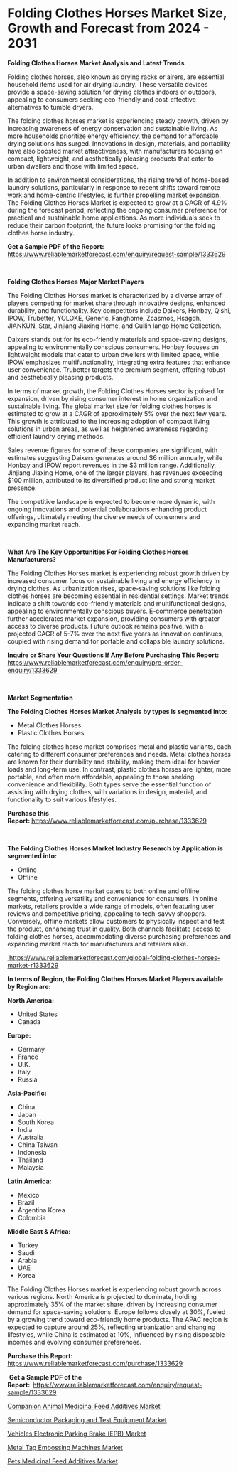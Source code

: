 <p><h1>Folding Clothes Horses Market Size, Growth and Forecast from 2024 - 2031</h1></p><p><strong>Folding Clothes Horses Market Analysis and Latest Trends</strong></p>
<p><p>Folding clothes horses, also known as drying racks or airers, are essential household items used for air drying laundry. These versatile devices provide a space-saving solution for drying clothes indoors or outdoors, appealing to consumers seeking eco-friendly and cost-effective alternatives to tumble dryers. </p><p>The folding clothes horses market is experiencing steady growth, driven by increasing awareness of energy conservation and sustainable living. As more households prioritize energy efficiency, the demand for affordable drying solutions has surged. Innovations in design, materials, and portability have also boosted market attractiveness, with manufacturers focusing on compact, lightweight, and aesthetically pleasing products that cater to urban dwellers and those with limited space.</p><p>In addition to environmental considerations, the rising trend of home-based laundry solutions, particularly in response to recent shifts toward remote work and home-centric lifestyles, is further propelling market expansion. The Folding Clothes Horses Market is expected to grow at a CAGR of 4.9% during the forecast period, reflecting the ongoing consumer preference for practical and sustainable home applications. As more individuals seek to reduce their carbon footprint, the future looks promising for the folding clothes horse industry.</p></p>
<p><strong>Get a Sample PDF of the Report:&nbsp;</strong> <a href="https://www.reliablemarketforecast.com/enquiry/request-sample/1333629?utm_campaign=1121&utm_medium=2&utm_source=Github&utm_content=ia&utm_term=01102024&utm_id=folding-clothes-horses">https://www.reliablemarketforecast.com/enquiry/request-sample/1333629</a></p>
<p>&nbsp;</p>
<p><strong>Folding Clothes Horses Major Market Players</strong></p>
<p><p>The Folding Clothes Horses market is characterized by a diverse array of players competing for market share through innovative designs, enhanced durability, and functionality. Key competitors include Daixers, Honbay, Qishi, IPOW, Trubetter, YOLOKE, Generic, Fanghome, Zcasmos, Hsagdh, JIANKUN, Star, Jinjiang Jiaxing Home, and Guilin Iango Home Collection. </p><p>Daixers stands out for its eco-friendly materials and space-saving designs, appealing to environmentally conscious consumers. Honbay focuses on lightweight models that cater to urban dwellers with limited space, while IPOW emphasizes multifunctionality, integrating extra features that enhance user convenience. Trubetter targets the premium segment, offering robust and aesthetically pleasing products. </p><p>In terms of market growth, the Folding Clothes Horses sector is poised for expansion, driven by rising consumer interest in home organization and sustainable living. The global market size for folding clothes horses is estimated to grow at a CAGR of approximately 5% over the next few years. This growth is attributed to the increasing adoption of compact living solutions in urban areas, as well as heightened awareness regarding efficient laundry drying methods.</p><p>Sales revenue figures for some of these companies are significant, with estimates suggesting Daixers generates around $6 million annually, while Honbay and IPOW report revenues in the $3 million range. Additionally, Jinjiang Jiaxing Home, one of the larger players, has revenues exceeding $100 million, attributed to its diversified product line and strong market presence.</p><p>The competitive landscape is expected to become more dynamic, with ongoing innovations and potential collaborations enhancing product offerings, ultimately meeting the diverse needs of consumers and expanding market reach.</p></p>
<p>&nbsp;</p>
<p><strong>What Are The Key Opportunities For Folding Clothes Horses Manufacturers?</strong></p>
<p><p>The Folding Clothes Horses market is experiencing robust growth driven by increased consumer focus on sustainable living and energy efficiency in drying clothes. As urbanization rises, space-saving solutions like folding clothes horses are becoming essential in residential settings. Market trends indicate a shift towards eco-friendly materials and multifunctional designs, appealing to environmentally conscious buyers. E-commerce penetration further accelerates market expansion, providing consumers with greater access to diverse products. Future outlook remains positive, with a projected CAGR of 5-7% over the next five years as innovation continues, coupled with rising demand for portable and collapsible laundry solutions.</p></p>
<p><strong>Inquire or Share Your Questions If Any Before Purchasing This Report:</strong> <a href="https://www.reliablemarketforecast.com/enquiry/pre-order-enquiry/1333629?utm_campaign=1121&utm_medium=2&utm_source=Github&utm_content=ia&utm_term=01102024&utm_id=folding-clothes-horses">https://www.reliablemarketforecast.com/enquiry/pre-order-enquiry/1333629</a></p>
<p>&nbsp;</p>
<p><strong>Market Segmentation</strong></p>
<p><strong>The Folding Clothes Horses Market Analysis by types is segmented into:</strong></p>
<p><ul><li>Metal Clothes Horses</li><li>Plastic Clothes Horses</li></ul></p>
<p><p>The folding clothes horse market comprises metal and plastic variants, each catering to different consumer preferences and needs. Metal clothes horses are known for their durability and stability, making them ideal for heavier loads and long-term use. In contrast, plastic clothes horses are lighter, more portable, and often more affordable, appealing to those seeking convenience and flexibility. Both types serve the essential function of assisting with drying clothes, with variations in design, material, and functionality to suit various lifestyles.</p></p>
<p><strong>Purchase this Report:&nbsp;</strong><a href="https://www.reliablemarketforecast.com/purchase/1333629?utm_campaign=1121&utm_medium=2&utm_source=Github&utm_content=ia&utm_term=01102024&utm_id=folding-clothes-horses">https://www.reliablemarketforecast.com/purchase/1333629</a></p>
<p>&nbsp;</p>
<p><strong>The Folding Clothes Horses Market Industry Research by Application is segmented into:</strong></p>
<p><ul><li>Online</li><li>Offline</li></ul></p>
<p><p>The folding clothes horse market caters to both online and offline segments, offering versatility and convenience for consumers. In online markets, retailers provide a wide range of models, often featuring user reviews and competitive pricing, appealing to tech-savvy shoppers. Conversely, offline markets allow customers to physically inspect and test the product, enhancing trust in quality. Both channels facilitate access to folding clothes horses, accommodating diverse purchasing preferences and expanding market reach for manufacturers and retailers alike.</p></p>
<p><a href="https://www.reliablemarketforecast.com/global-folding-clothes-horses-market-r1333629?utm_campaign=1121&utm_medium=2&utm_source=Github&utm_content=ia&utm_term=01102024&utm_id=folding-clothes-horses">&nbsp;https://www.reliablemarketforecast.com/global-folding-clothes-horses-market-r1333629</a></p>
<p><strong>In terms of Region, the Folding Clothes Horses Market Players available by Region are:</strong></p>
<p>
    <p> <strong> North America: </strong>
        <ul>
            <li>United States</li>
            <li>Canada</li>
        </ul>
        </p> 
    <p> <strong> Europe: </strong>
        <ul>
            <li>Germany</li>
            <li>France</li>
            <li>U.K.</li>
            <li>Italy</li>
            <li>Russia</li>
        </ul>
        </p> 
    <p> <strong> Asia-Pacific: </strong>
        <ul>
            <li>China</li>
            <li>Japan</li>
            <li>South Korea</li>
            <li>India</li>
            <li>Australia</li>
            <li>China Taiwan</li>
            <li>Indonesia</li>
            <li>Thailand</li>
            <li>Malaysia</li>
        </ul>
        </p> 
    <p> <strong> Latin America: </strong>
        <ul>
            <li>Mexico</li>
            <li>Brazil</li>
            <li>Argentina Korea</li>
            <li>Colombia</li>
        </ul>
        </p> 
    <p> <strong> Middle East & Africa: </strong>
        <ul>
            <li>Turkey</li>
            <li>Saudi</li>
            <li>Arabia</li>
            <li>UAE</li>
            <li>Korea</li>
        </ul>
    </p>
    </p>
<p><p>The Folding Clothes Horses market is experiencing robust growth across various regions. North America is projected to dominate, holding approximately 35% of the market share, driven by increasing consumer demand for space-saving solutions. Europe follows closely at 30%, fueled by a growing trend toward eco-friendly home products. The APAC region is expected to capture around 25%, reflecting urbanization and changing lifestyles, while China is estimated at 10%, influenced by rising disposable incomes and evolving consumer preferences.</p></p>
<p><strong>Purchase this Report: </strong><a href="https://www.reliablemarketforecast.com/purchase/1333629?utm_campaign=1121&utm_medium=2&utm_source=Github&utm_content=ia&utm_term=01102024&utm_id=folding-clothes-horses">https://www.reliablemarketforecast.com/purchase/1333629</a></p>
<p>&nbsp;<strong>Get a Sample PDF of the Report:&nbsp;&nbsp;</strong><a href="https://www.reliablemarketforecast.com/enquiry/request-sample/1333629?utm_campaign=1121&utm_medium=2&utm_source=Github&utm_content=ia&utm_term=01102024&utm_id=folding-clothes-horses">https://www.reliablemarketforecast.com/enquiry/request-sample/1333629</a></p>
<p><strong></strong></p>
<p><p><a href="https://github.com/AdeaOsmani695/Market-Research-Report-List-1/blob/main/companion-animal-medicinal-feed-additives-market.md?utm_campaign=1121&utm_medium=2&utm_source=Github&utm_content=ia&utm_term=01102024&utm_id=folding-clothes-horses">Companion Animal Medicinal Feed Additives Market</a></p><p><a href="https://issuu.com/reportprime-2/docs/semiconductor-packaging-and-test-eq_4179cbd50a70d2?utm_campaign=1121&utm_medium=2&utm_source=Github&utm_content=ia&utm_term=01102024&utm_id=folding-clothes-horses">Semiconductor Packaging and Test Equipment Market</a></p><p><a href="https://issuu.com/reportprime-2/docs/vehicles-electronic-parking-brake-e_4cc5059178de3b?utm_campaign=1121&utm_medium=2&utm_source=Github&utm_content=ia&utm_term=01102024&utm_id=folding-clothes-horses">Vehicles Electronic Parking Brake (EPB) Market</a></p><p><a href="https://www.linkedin.com/pulse/analyzing-metal-tag-embossing-machines-market-dynamics-growth-zgwve?utm_campaign=1121&utm_medium=2&utm_source=Github&utm_content=ia&utm_term=01102024&utm_id=folding-clothes-horses">Metal Tag Embossing Machines Market</a></p><p><a href="https://github.com/florindahutky/Market-Research-Report-List-1/blob/main/pets-medicinal-feed-additives-market.md?utm_campaign=1121&utm_medium=2&utm_source=Github&utm_content=ia&utm_term=01102024&utm_id=folding-clothes-horses">Pets Medicinal Feed Additives Market</a></p></p>